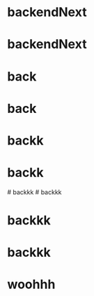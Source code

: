 # backendNext
# backendNext
# back
# back
# backk
# backk
#   b a c k k k  
 # backkk
# backkk
# backkk
# woohhh

